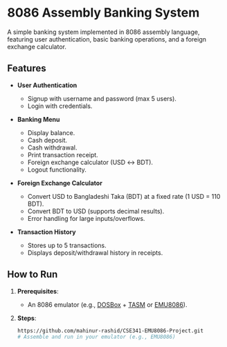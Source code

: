 # 8086 Assembly Banking System

A simple banking system implemented in 8086 assembly language, featuring user authentication, basic banking operations, and a foreign exchange calculator.

## Features

- **User Authentication**
  - Signup with username and password (max 5 users).
  - Login with credentials.
  
- **Banking Menu**
  - Display balance.
  - Cash deposit.
  - Cash withdrawal.
  - Print transaction receipt.
  - Foreign exchange calculator (USD ↔ BDT).
  - Logout functionality.

- **Foreign Exchange Calculator**
  - Convert USD to Bangladeshi Taka (BDT) at a fixed rate (1 USD = 110 BDT).
  - Convert BDT to USD (supports decimal results).
  - Error handling for large inputs/overflows.

- **Transaction History**
  - Stores up to 5 transactions.
  - Displays deposit/withdrawal history in receipts.

## How to Run

1. **Prerequisites**:
   - An 8086 emulator (e.g., [DOSBox](https://www.dosbox.com/) + [TASM](https://github.com/hsaliak/dosbox-tasm) or [EMU8086](https://emu8086.com/)).

2. **Steps**:
   ```bash
   https://github.com/mahinur-rashid/CSE341-EMU8086-Project.git
   # Assemble and run in your emulator (e.g., EMU8086)
